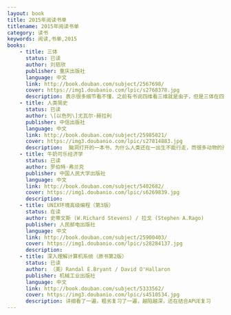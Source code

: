 ```yaml
---
layout: book
title: 2015年阅读书单
titlename: 2015年阅读书单
category: 读书
keywords: 阅读,书单,2015
books: 
    - title: 三体
      status: 已读
      author: 刘慈欣
      publisher: 重庆出版社
      language: 中文
      link: http://book.douban.com/subject/2567698/
      cover: https://img1.doubanio.com/lpic/s2768378.jpg
      description: 表示很多细节看不懂，之前有书说四维看三维就是虫子，但是三体在四维看三维完全是另外一个概念，用言语无法表达，没搞懂怎么降低光速形成黑洞。
    - title: 人类简史
      status: 已读
      author: \[以色列\]尤瓦尔·赫拉利
      publisher: 中信出版社
      language: 中文
      link: http://book.douban.com/subject/25985021/
      cover: https://img3.doubanio.com/lpic/s27814883.jpg
      description:  脑洞打开的一本书，为什么人类还在一出生不能行走，而很多动物的孩子一出生就能行走呢？为什么人类能够形成一个大的种聚集族，而很多动物的种族群居很少？为什么大家都相信黄金有价？什么才是快乐？书中介绍了人类三大革命的形成：认识革命、农业革命、科技革命，分析人类从哪里来，将去往何处!
    - title: 牛奶可乐经济学
      status: 已读
      author: 罗伯特·弗兰克
      publisher: 中国人民大学出版社
      language: 中文
      link: http://book.douban.com/subject/5402682/
      cover: https://img1.doubanio.com/lpic/s6269839.jpg
      description: 
    - title: UNIX环境高级编程（第3版）
      status: 在读
      author: 史蒂文斯 (W.Richard Stevens) / 拉戈 (Stephen A.Rago)  
      publisher: 人民邮电出版社
      language: 中文
      link: http://book.douban.com/subject/25900403/
      cover: https://img1.doubanio.com/lpic/s28284137.jpg
      description: 
    - title: 深入理解计算机系统（原书第2版）
      status: 已读
      author: （美）Randal E.Bryant / David O'Hallaron  
      publisher: 机械工业出版社
      language: 中文
      link: http://book.douban.com/subject/5333562/
      cover: https://img3.doubanio.com/lpic/s4510534.jpg
      description: 详细看了一遍，粗劣复习了一遍，越陷越深，还在结合APUE复习
---
```





     
  
